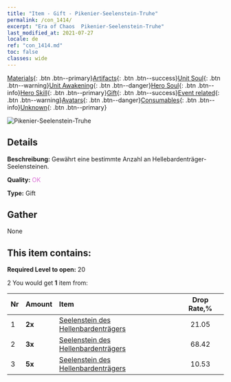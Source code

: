 ```yaml
---
title: "Item - Gift - Pikenier-Seelenstein-Truhe"
permalink: /con_1414/
excerpt: "Era of Chaos  Pikenier-Seelenstein-Truhe"
last_modified_at: 2021-07-27
locale: de
ref: "con_1414.md"
toc: false
classes: wide
---
```

 [Materials](/ItemsDE/){: .btn .btn--primary}[Artifacts](/ItemsDE/Artifacts/){: .btn .btn--success}[Unit Soul](/ItemsDE/UnitSoul/){: .btn .btn--warning}[Unit Awakening](/ItemsDE/UnitAwakening/){: .btn .btn--danger}[Hero Soul](/ItemsDE/HeroSoul/){: .btn .btn--info}[Hero Skill](/ItemsDE/HeroSkill/){: .btn .btn--primary}[Gift](/ItemsDE/Gift/){: .btn .btn--success}[Event related](/ItemsDE/Events/){: .btn .btn--warning}[Avatars](/ItemsDE/Avatars/){: .btn .btn--danger}[Consumables](/ItemsDE/Consumables/){: .btn .btn--info}[Unknown](/ItemsDE/Unknown/){: .btn .btn--primary}

 ![Pikenier-Seelenstein-Truhe](/images/t/i_907028.png)

## Details
 **Beschreibung:** Gewährt eine bestimmte Anzahl an Hellebardenträger-Seelensteinen.

 **Quality:** <span style="color: #DA70D6">OK</span>

 **Type:** Gift

## Gather

  None

## This item contains:

 **Required Level to open:** 20

 2 You would get **1** item  from:

  | Nr | Amount |     Item    | Drop Rate,% |
  |:---|:-------|:------------|:---------:|
  | 1 |  **2x** | [Seelenstein des Hellenbardenträgers](/ItemsDE/unt_282/) | 21.05 | 
  | 2 |  **3x** | [Seelenstein des Hellenbardenträgers](/ItemsDE/unt_282/) | 68.42 | 
  | 3 |  **5x** | [Seelenstein des Hellenbardenträgers](/ItemsDE/unt_282/) | 10.53 | 
